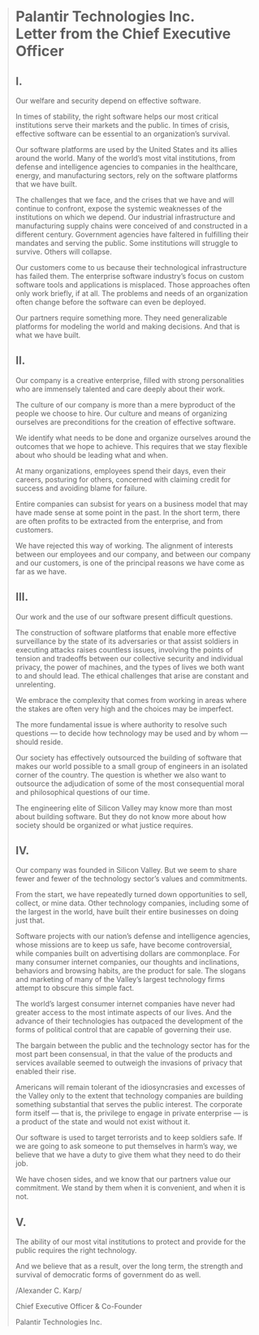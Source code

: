 > # Palantir Technologies Inc.<br>Letter from the Chief Executive Officer
>
> ## I.
>
> Our welfare and security depend on effective software.
>
> In times of stability, the right software helps our most critical institutions serve their markets and the public. In times of crisis, effective software can be essential to an organization’s survival.
>
> Our software platforms are used by the United States and its allies around the world. Many of the world’s most vital institutions, from defense and intelligence agencies to companies in the healthcare, energy, and manufacturing sectors, rely on the software platforms that we have built.
>
> The challenges that we face, and the crises that we have and will continue to confront, expose the systemic weaknesses of the institutions on which we depend. Our industrial infrastructure and manufacturing supply chains were conceived of and constructed in a different century. Government agencies have faltered in fulfilling their mandates and serving the public. Some institutions will struggle to survive. Others will collapse.
>
> Our customers come to us because their technological infrastructure has failed them. The enterprise software industry’s focus on custom software tools and applications is misplaced. Those approaches often only work briefly, if at all. The problems and needs of an organization often change before the software can even be deployed.
>
> Our partners require something more. They need generalizable platforms for modeling the world and making decisions. And that is what we have built.
>
> ## II.
>
> Our company is a creative enterprise, filled with strong personalities who are immensely talented and care deeply about their work.
>
> The culture of our company is more than a mere byproduct of the people we choose to hire. Our culture and means of organizing ourselves are preconditions for the creation of effective software.
>
> We identify what needs to be done and organize ourselves around the outcomes that we hope to achieve. This requires that we stay flexible about who should be leading what and when.
>
> At many organizations, employees spend their days, even their careers, posturing for others, concerned with claiming credit for success and avoiding blame for failure.
>
> Entire companies can subsist for years on a business model that may have made sense at some point in the past. In the short term, there are often profits to be extracted from the enterprise, and from customers.
>
> We have rejected this way of working. The alignment of interests between our employees and our company, and between our company and our customers, is one of the principal reasons we have come as far as we have.
>
> ## III.
>
> Our work and the use of our software present difficult questions.
>
> The construction of software platforms that enable more effective surveillance by the state of its adversaries or that assist soldiers in executing attacks raises countless issues, involving the points of tension and tradeoffs between our collective security and individual privacy, the power of machines, and the types of lives we both want to and should lead. The ethical challenges that arise are constant and unrelenting.
>
> We embrace the complexity that comes from working in areas where the stakes are often very high and the choices may be imperfect.
>
> The more fundamental issue is where authority to resolve such questions — to decide how technology may be used and by whom — should reside.
>
> Our society has effectively outsourced the building of software that makes our world possible to a small group of engineers in an isolated corner of the country. The question is whether we also want to outsource the adjudication of some of the most consequential moral and philosophical questions of our time.
>
> The engineering elite of Silicon Valley may know more than most about building software. But they do not know more about how society should be organized or what justice requires.
>
> ## IV.
>
> Our company was founded in Silicon Valley. But we seem to share fewer and fewer of the technology sector’s values and commitments.
>
> From the start, we have repeatedly turned down opportunities to sell, collect, or mine data. Other technology companies, including some of the largest in the world, have built their entire businesses on doing just that.
>
> Software projects with our nation’s defense and intelligence agencies, whose missions are to keep us safe, have become controversial, while companies built on advertising dollars are commonplace. For many consumer internet companies, our thoughts and inclinations, behaviors and browsing habits, are the product for sale. The slogans and marketing of many of the Valley’s largest technology firms attempt to obscure this simple fact.
>
> The world’s largest consumer internet companies have never had greater access to the most intimate aspects of our lives. And the advance of their technologies has outpaced the development of the forms of political control that are capable of governing their use.
>
> The bargain between the public and the technology sector has for the most part been consensual, in that the value of the products and services available seemed to outweigh the invasions of privacy that enabled their rise.
>
> Americans will remain tolerant of the idiosyncrasies and excesses of the Valley only to the extent that technology companies are building something substantial that serves the public interest. The corporate form itself — that is, the privilege to engage in private enterprise — is a product of the state and would not exist without it.
>
> Our software is used to target terrorists and to keep soldiers safe. If we are going to ask someone to put themselves in harm’s way, we believe that we have a duty to give them what they need to do their job.
>
> We have chosen sides, and we know that our partners value our commitment. We stand by them when it is convenient, and when it is not.
>
> ## V.
>
> The ability of our most vital institutions to protect and provide for the public requires the right technology.
>
> And we believe that as a result, over the long term, the strength and survival of democratic forms of government do as well.
>
> /Alexander C. Karp/
>
> Chief Executive Officer & Co-Founder
>
> Palantir Technologies Inc.
